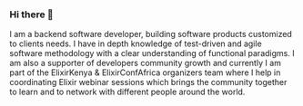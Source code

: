 ### Hi there 👋

I am a backend software developer, building software products customized 
to clients needs. I have in depth knowledge of test-driven and agile software methodology with a clear
understanding of functional paradigms. I am also a supporter of developers community growth and currently 
I am part of the ElixirKenya & ElixirConfAfrica organizers team where I help in coordinating Elixir webinar 
sessions which brings the community together to learn and to network with different people around the world. 

<!--
**TraceyOnim/TraceyOnim** is a ✨ _special_ ✨ repository because its `README.md` (this file) appears on your GitHub profile.

Here are some ideas to get you started:

- 🔭 I’m currently working on ...
- 🌱 I’m currently learning ...
- 👯 I’m looking to collaborate on ...
- 🤔 I’m looking for help with ...
- 💬 Ask me about ...
- 📫 How to reach me: ...
- 😄 Pronouns: ...
- ⚡ Fun fact: ...
-->
